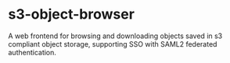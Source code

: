 # s3-object-browser

A web frontend for browsing and downloading objects saved in s3 compliant 
object storage, supporting SSO with SAML2 federated authentication.
